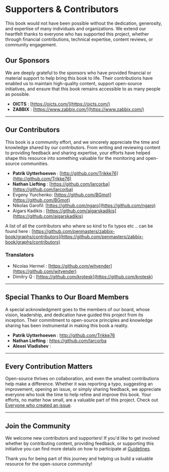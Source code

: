 # Supporters & Contributors

This book would not have been possible without the dedication, generosity, and
expertise of many individuals and organizations. We extend our heartfelt thanks
to everyone who has supported this project, whether through financial
contributions, technical expertise, content reviews, or community engagement.

## Our Sponsors

We are deeply grateful to the sponsors who have provided financial or material
support to help bring this book to life. Their contributions have enabled us to
maintain high-quality content, support open-source initiatives, and ensure that
this book remains accessible to as many people as possible.

- **OICTS** : [https://oicts.com/](https://oicts.com/)
- **ZABBIX** : [https://www.zabbix.com/](https://www.zabbix.com/)

---

## Our Contributors

This book is a community effort, and we sincerely appreciate the time and
knowledge shared by our contributors. From writing and reviewing content to
providing feedback and sharing expertise, your efforts have helped shape this
resource into something valuable for the monitoring and open-source communities.

- **Patrik Uytterhoeven** :
  [http://github.com/Trikke76](http://github.com/Trikke76)
- **Nathan Liefting** :
  [https://github.com/larcorba](https://github.com/larcorba)
- Evgeny Yurchenko: [https://github.com/BGmot](https://github.com/BGmot)
- Nikolas Garofil: [https://github.com/ngaro](https://github.com/ngaro)
- Aigars Kadikis :
  [https://github.com/aigarskadikis](https://github.com/aigarskadikis)

A list of all the contributors who where so kind to fix typos etc .. can be
found here :
[https://github.com/penmasters/zabbix-book/graphs/contributors](https://github.com/penmasters/zabbix-book/graphs/contributors)

### Translators

- Nicolas Hermel : [https://github.com/wityender](https://github.com/wityender)
- Dimitry Q : [https://github.com/krotesk](https://github.com/krotesk)

---

## Special Thanks to Our Board Members

A special acknowledgment goes to the members of our board, whose vision,
leadership, and dedication have guided this project from its inception. Their
commitment to open-source principles and knowledge sharing has been instrumental
in making this book a reality.

- **Patrik Uytterhoeven** : http://github.com/Trikke76
- **Nathan Liefting** : https://github.com/larcorba
- **Alexei Vladishev** :

---

## Every Contribution Matters

Open-source thrives on collaboration, and even the smallest contributions help
make a difference. Whether it was reporting a typo, suggesting an improvement,
opening an issue, or simply sharing feedback, we appreciate everyone who took
the time to help refine and improve this book. Your efforts, no matter how
small, are a valuable part of this project. Check out [Everyone who created an
issue](https://github.com/penmasters/zabbix-book/issues?q=is%3Aissue%20).

---

## Join the Community

We welcome new contributors and supporters! If you'd like to get involved
whether by contributing content, providing feedback, or supporting this
initiative you can find more details on how to participate at
[Guidelines](./Guidelines.md).

Thank you for being part of this journey and helping us build a valuable
resource for the open-source community!
